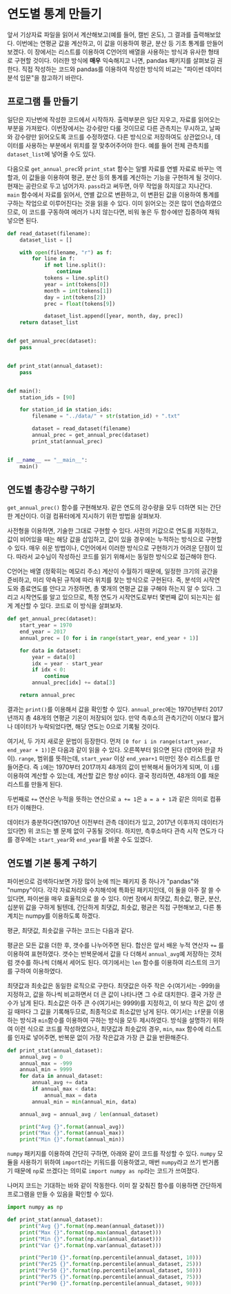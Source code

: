 # 연도별 통계 만들기

앞서 기상자료 파일을 읽어서 계산해보고(예를 들어, 캘빈 온도), 그 결과를 출력해보았다. 이번에는 연평균 값을 계산하고, 이 값을 이용하여 평균, 분산 등 기초 통계를 만들어보겠다. 이 장에서는 리스트를 이용하여 C언어의 배열을 사용하는 방식과 유사한 형태로 구현할 것이다. 이러한 방식에 **매우** 익숙해지고 나면, pandas 패키지를 살펴보길 권한다. 직접 작성하는 코드와 pandas를 이용하여 작성한 방식의 비교는 "파이썬 데이터 분석 입문"을 참고하기 바란다.

## 프로그램 틀 만들기

일단은 지난번에 작성한 코드에서 시작하자. 출력부분은 일단 지우고, 자료를 읽어오는 부분을 가져왔다. 이번장에서는 강수량만 다룰 것이므로 다른 관측치는 무시하고, 날짜와 강수량만 읽어오도록 코드를 수정하였다. 다른 방식으로 저장하여도 상관없으나, 데이터를 사용하는 부분에서 위치를 잘 맞추어주어야 한다. 예를 들어 전체 관측치를 `dataset_list`에 넣어줄 수도 있다.

다음으로 `get_annual_prec`와 `print_stat` 함수는 일별 자료를 연별 자료로 바꾸는 역할과, 이 값들을 이용하여 평균, 분산 등의 통계를 계산하는 기능을 구현하게 될 것이다. 현재는 공란으로 두고 넘어가자. `pass`라고 써두면, 아무 작업을 하지않고 지나간다. `main` 함수에서 자료를 읽어서, 연별 값으로 변환하고, 이 변환된 값을 이용하여 통계를 구하는 작업으로 이루어진다는 것을 읽을 수 있다. 이미 읽어오는 것은 많이 연습하였으므로, 이 코드를 구동하여 에러가 나지 않는다면, 비워 놓은 두 함수에만 집중하여 채워넣으면 된다.

```python
def read_dataset(filename):
    dataset_list = []

    with open(filename, "r") as f:
        for line in f:
            if not line.split():
                continue
            tokens = line.split()
            year = int(tokens[0])
            month = int(tokens[1])
            day = int(tokens[2])
            prec = float(tokens[9])

            dataset_list.append([year, month, day, prec])
    return dataset_list


def get_annual_prec(dataset):
    pass


def print_stat(annual_dataset):
    pass


def main():
    station_ids = [90]

    for station_id in station_ids:
        filename = "../data/" + str(station_id) + ".txt"

        dataset = read_dataset(filename)
        annual_prec = get_annual_prec(dataset)
        print_stat(annual_prec)


if __name__ == "__main__":
    main()
```

## 연도별 총강수량 구하기

`get_annual_prec()` 함수를 구현해보자. 같은 연도의 강수량을 모두 더하면 되는 간단한 계산이다. 이걸 컴퓨터에게 지시하기 위한 방법을 살펴보자.

사전형을 이용하면, 기술한 그대로 구현할 수 있다. 사전의 키값으로 연도를 지정하고, 값이 비어있을 때는 해당 값을 삽입하고, 값이 있을 경우에는 누적하는 방식으로 구현할 수 있다. 매우 쉬운 방법이나, C언어에서 이러한 방식으로 구현하기가 어려운 단점이 있다. 따라서 교수님이 작성하신 코드를 읽기 위해서는 동일한 방식으로 접근해야 한다.

C언어는 배열 (정확히는 메모리 주소) 계산이 수월하기 때문에, 일정한 크기의 공간을 준비하고, 미리 약속된 규칙에 따라 위치를 찾는 방식으로 구현된다. 즉, 분석의 시작연도와 종료연도를 안다고 가정하면, 총 몇개의 연평균 값을 구해야 하는지 알 수 있다. 그리고 시작연도를 알고 있으므로, 특정 연도가 시작연도로부터 몇번째 값이 되는지는 쉽게 계산할 수 있다. 코드로 이 방식을 살펴보자.

```python
def get_annual_prec(dataset):
    start_year = 1970
    end_year = 2017
    annual_prec = [0 for i in range(start_year, end_year + 1)]

    for data in dataset:
        year = data[0]
        idx = year - start_year
        if idx < 0:
            continue
        annual_prec[idx] += data[3]

    return annual_prec
```

결과는 `print()`를 이용해서 값을 확인할 수 있다. `annual_prec`에는 1970년부터 2017년까지 총 48개의 연평균 기온이 저장되어 있다. 만약 측후소의 관측기간이 이보다 짧거나 데이터가 누락되었다면, 해당 연도는 0으로 기록될 것이다.

여기서, 두 가지 새로운 문법이 등장한다. 먼저 `[0 for i in range(start_year, end_year + 1)]`은 다음과 같이 읽을 수 있다. 오른쪽부터 읽으면 된다 (영어와 한글 차이). `range`, 범위를 뜻하는데, `start_year` 이상 `end_year+1` 미만인 정수 리스트를 만들어준다. 즉 `i`에는 1970부터 2017까지 48개의 값이 반복해서 들어가게 되며, 이 `i`를 이용하여 계산할 수 있는데, 계산할 값은 항상 `0`이다. 결국 정리하면, 48개의 0를 채운 리스트를 만들게 된다.

두번째로 `+=` 연산은 누적을 뜻하는 연산으로 `a += 1`은 `a = a + 1`과 같은 의미로 컴퓨터가 이해한다.

데이터가 충분하다면(1970년 이전부터 관측 데이터가 있고, 2017년 이후까지 데이터가 있다면) 위 코드는 별 문제 없이 구동될 것이다. 하지만, 측후소마다 관측 시작 연도가 다를 경우에는 `start_year`와 `end_year`를 바꿀 수도 있겠다.

## 연도별 기본 통계 구하기

파이썬으로 검색하다보면 가장 많이 눈에 띄는 패키지 중 하나가 "pandas"와 "numpy"이다. 각각 자료처리와 수치해석에 특화된 패키지인데, 이 둘을 아주 잘 쓸 수 있다면, 파이썬을 매우 효율적으로 쓸 수 있다. 이번 장에서 최댓값, 최솟값, 평균, 분산, 십분위 값을 구하게 될텐데, 간단하게 최댓값, 최솟값, 평균은 직접 구현해보고, 다른 통계치는 numpy를 이용하도록 하겠다.

평균, 최댓값, 최솟값을 구하는 코드는 다음과 같다.

평균은 모든 값을 더한 후, 갯수를 나누어주면 된다. 합산은 앞서 배운 누적 연산자 `+=` 를 이용하여 표현하였다. 갯수는 반복문에서 값을 다 더해서 `annual_avg`예 저장하는 것처럼 갯수를 하나씩 더해서 세어도 된다. 여기에서는 `len` 함수를 이용하여 리스트의 크기를 구하여 이용하였다. 

최댓값과 최솟값은 동일한 로직으로 구한다. 최댓값은 아주 작은 수(여기서는 -999)을 지정하고, 값을 하나씩 비교하면서 더 큰 값이 나타나면 그 수로 대치한다. 결국 가장 큰 수가 남게 된다. 최소값은 아주 큰 수(여기서는 9999)를 지정하고, 이 보다 작은 값이 생길 때마다 그 값을 기록해두므로, 최종적으로 최소값만 남게 된다. 여기서는 `if`문을 이용하는 방식과 `min`함수를 이용하여 구하는 방식을 모두 제시하였다. 방식을 설명하기 위하여 이런 식으로 코드를 작성하였으나, 최댓값과 최솟값의 경우, `min`, `max` 함수에 리스트를 인자로 넣어주면, 반복문 없이 가장 작은값과 가장 큰 값을 반환해준다.

```python
def print_stat(annual_dataset):
    annual_avg = 0
    annual_max = -999
    annual_min = 9999
    for data in annual_dataset:
        annual_avg += data
        if annual_max < data:
            annual_max = data
        annual_min = min(annual_min, data)

    annual_avg = annual_avg / len(annual_dataset)

    print("Avg {}".format(annual_avg))
    print("Max {}".format(annual_max))
    print("Min {}".format(annual_min))
```

`numpy` 패키지를 이용하여 간단히 구하면, 아래와 같이 코드를 작성할 수 있다. `numpy` 모듈을 사용하기 위하여 `import`라는 키워드를 이용하였고, 매번 `numpy`라고 쓰기 번거롭기 때문에 `np`로 쓰겠다는 의미로 `import numpy as np`라는 코드가 쓰여졌다.

나머지 코드는 기대하는 바와 같이 작동한다. 이미 잘 갖춰진 함수를 이용하면 간단하게 프로그램을 만들 수 있음을 확인할 수 있다.

```python
import numpy as np

def print_stat(annual_dataset):
    print("Avg {}".format(np.mean(annual_dataset)))
    print("Max {}".format(np.max(annual_dataset)))
    print("Min {}".format(np.min(annual_dataset)))
    print("Var {}".format(np.var(annual_dataset)))

    print("Per10 {}".format(np.percentile(annual_dataset, 10)))
    print("Per25 {}".format(np.percentile(annual_dataset, 25)))
    print("Per50 {}".format(np.percentile(annual_dataset, 50)))
    print("Per75 {}".format(np.percentile(annual_dataset, 75)))
    print("Per90 {}".format(np.percentile(annual_dataset, 90)))
```
